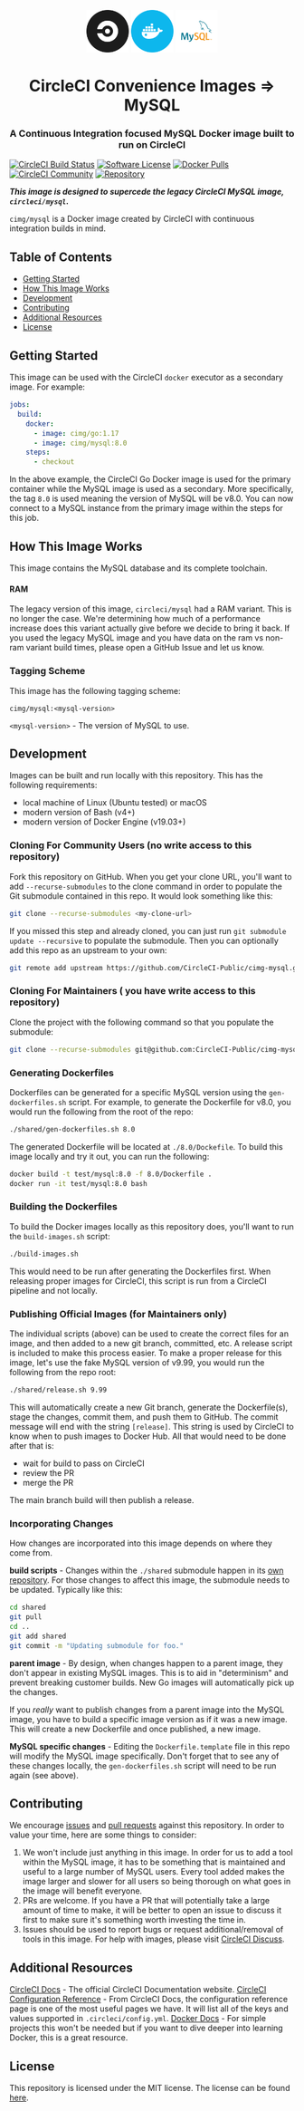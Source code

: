 <div align="center">
	<p>
		<img alt="CircleCI Logo" src="img/circle-circleci.svg?raw=true" width="75" />
		<img alt="Docker Logo" src="img/circle-docker.svg?raw=true" width="75" />
		<img alt="MySQL Logo" src="img/circle-mysql.svg?raw=true" width="75" />
	</p>
	<h1>CircleCI Convenience Images => MySQL</h1>
	<h3>A Continuous Integration focused MySQL Docker image built to run on CircleCI</h3>
</div>

[![CircleCI Build Status](https://circleci.com/gh/CircleCI-Public/cimg-mysql.svg?style=shield)](https://circleci.com/gh/CircleCI-Public/cimg-mysql) [![Software License](https://img.shields.io/badge/license-MIT-blue.svg)](https://raw.githubusercontent.com/CircleCI-Public/cimg-mysql/master/LICENSE) [![Docker Pulls](https://img.shields.io/docker/pulls/cimg/mysql)](https://hub.docker.com/r/cimg/mysql) [![CircleCI Community](https://img.shields.io/badge/community-CircleCI%20Discuss-343434.svg)](https://discuss.circleci.com/c/ecosystem/circleci-images) [![Repository](https://img.shields.io/badge/github-README-brightgreen)](https://github.com/CircleCI-Public/cimg-mysql)

***This image is designed to supercede the legacy CircleCI MySQL image, `circleci/mysql`.***

`cimg/mysql` is a Docker image created by CircleCI with continuous integration builds in mind.


## Table of Contents

- [Getting Started](#getting-started)
- [How This Image Works](#how-this-image-works)
- [Development](#development)
- [Contributing](#contributing)
- [Additional Resources](#additional-resources)
- [License](#license)


## Getting Started

This image can be used with the CircleCI `docker` executor as a secondary image.
For example:

```yaml
jobs:
  build:
    docker:
      - image: cimg/go:1.17
      - image: cimg/mysql:8.0
    steps:
      - checkout
```

In the above example, the CircleCI Go Docker image is used for the primary container while the MySQL image is used as a secondary.
More specifically, the tag `8.0` is used meaning the version of MySQL will be v8.0.
You can now connect to a MySQL instance from the primary image within the steps for this job.


## How This Image Works

This image contains the MySQL database and its complete toolchain.

#### RAM

The legacy version of this image, `circleci/mysql` had a RAM variant.
This is no longer the case.
We're determining how much of a performance increase does this variant actually give before we decide to bring it back.
If you used the legacy MySQL image and you have data on the ram vs non-ram variant build times, please open a GitHub Issue and let us know.


### Tagging Scheme

This image has the following tagging scheme:

```
cimg/mysql:<mysql-version>
```

`<mysql-version>` - The version of MySQL to use.


## Development

Images can be built and run locally with this repository.
This has the following requirements:

- local machine of Linux (Ubuntu tested) or macOS
- modern version of Bash (v4+)
- modern version of Docker Engine (v19.03+)

### Cloning For Community Users (no write access to this repository)

Fork this repository on GitHub.
When you get your clone URL, you'll want to add `--recurse-submodules` to the clone command in order to populate the Git submodule contained in this repo.
It would look something like this:

```bash
git clone --recurse-submodules <my-clone-url>
```

If you missed this step and already cloned, you can just run `git submodule update --recursive` to populate the submodule.
Then you can optionally add this repo as an upstream to your own:

```bash
git remote add upstream https://github.com/CircleCI-Public/cimg-mysql.git
```

### Cloning For Maintainers ( you have write access to this repository)

Clone the project with the following command so that you populate the submodule:

```bash
git clone --recurse-submodules git@github.com:CircleCI-Public/cimg-mysql.git
```

### Generating Dockerfiles

Dockerfiles can be generated for a specific MySQL version using the `gen-dockerfiles.sh` script.
For example, to generate the Dockerfile for v8.0, you would run the following from the root of the repo:

```bash
./shared/gen-dockerfiles.sh 8.0
```

The generated Dockerfile will be located at `./8.0/Dockefile`.
To build this image locally and try it out, you can run the following:

```bash
docker build -t test/mysql:8.0 -f 8.0/Dockerfile .
docker run -it test/mysql:8.0 bash
```

### Building the Dockerfiles

To build the Docker images locally as this repository does, you'll want to run the `build-images.sh` script:

```bash
./build-images.sh
```

This would need to be run after generating the Dockerfiles first.
When releasing proper images for CircleCI, this script is run from a CircleCI pipeline and not locally.

### Publishing Official Images (for Maintainers only)

The individual scripts (above) can be used to create the correct files for an image, and then added to a new git branch, committed, etc.
A release script is included to make this process easier.
To make a proper release for this image, let's use the fake MySQL version of v9.99, you would run the following from the repo root:

```bash
./shared/release.sh 9.99
```

This will automatically create a new Git branch, generate the Dockerfile(s), stage the changes, commit them, and push them to GitHub.
The commit message will end with the string `[release]`.
This string is used by CircleCI to know when to push images to Docker Hub.
All that would need to be done after that is:

- wait for build to pass on CircleCI
- review the PR
- merge the PR

The main branch build will then publish a release.

### Incorporating Changes

How changes are incorporated into this image depends on where they come from.

**build scripts** - Changes within the `./shared` submodule happen in its [own repository](https://github.com/CircleCI-Public/cimg-shared).
For those changes to affect this image, the submodule needs to be updated.
Typically like this:

```bash
cd shared
git pull
cd ..
git add shared
git commit -m "Updating submodule for foo."
```

**parent image** - By design, when changes happen to a parent image, they don't appear in existing MySQL images.
This is to aid in "determinism" and prevent breaking customer builds.
New Go images will automatically pick up the changes.

If you *really* want to publish changes from a parent image into the MySQL image, you have to build a specific image version as if it was a new image.
This will create a new Dockerfile and once published, a new image.

**MySQL specific changes** - Editing the `Dockerfile.template` file in this repo will modify the MySQL image specifically.
Don't forget that to see any of these changes locally, the `gen-dockerfiles.sh` script will need to be run again (see above).


## Contributing

We encourage [issues](https://github.com/CircleCI-Public/cimg-mysql/issues) and [pull requests](https://github.com/CircleCI-Public/cimg-mysql/pulls) against this repository. In order to value your time, here are some things to consider:

1. We won't include just anything in this image. In order for us to add a tool within the MySQL image, it has to be something that is maintained and useful to a large number of MySQL users. Every tool added makes the image larger and slower for all users so being thorough on what goes in the image will benefit everyone.
1. PRs are welcome. If you have a PR that will potentially take a large amount of time to make, it will be better to open an issue to discuss it first to make sure it's something worth investing the time in.
1. Issues should be used to report bugs or request additional/removal of tools in this image. For help with images, please visit [CircleCI Discuss](https://discuss.circleci.com/c/ecosystem/circleci-images).


## Additional Resources

[CircleCI Docs](https://circleci.com/docs/) - The official CircleCI Documentation website.
[CircleCI Configuration Reference](https://circleci.com/docs/2.0/configuration-reference/#section=configuration) - From CircleCI Docs, the configuration reference page is one of the most useful pages we have.
It will list all of the keys and values supported in `.circleci/config.yml`.
[Docker Docs](https://docs.docker.com/) - For simple projects this won't be needed but if you want to dive deeper into learning Docker, this is a great resource.


## License

This repository is licensed under the MIT license.
The license can be found [here](./LICENSE).